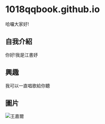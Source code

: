 # 1018qqbook.github.io

哈囉大家好!
## 自我介紹 
你好!我是江書妤
## 興趣
我可以一直唱歌給你聽
## 圖片
![王嘉爾](https://i.kfs.io/artist/global/9221094,0v10/fit/300x300.jpg)
